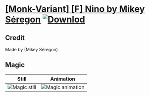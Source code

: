 # [\[Monk-Variant\] \[F\] Nino by Mikey Séregon](./) [![Downlod](https://img.shields.io/badge/Download--red?style=social&logo=github)](https://minhaskamal.github.io/DownGit/#/home?url=https://github.com/Klokinator/FE-Repo/tree/main/Battle%20Animations%2FMagi%20-%20Holy-Type%2F%5BMonk-Variant%5D%20%5BF%5D%20Nino%20by%20Mikey%20S%C3%A9regon%2F6.%20Magic)

## Credit

Made by (Mikey Séregon)

## Magic

| Still | Animation |
| :---: | :-------: |
| ![Magic still](./Magic_000.png) | ![Magic animation](./Magic.gif) |
